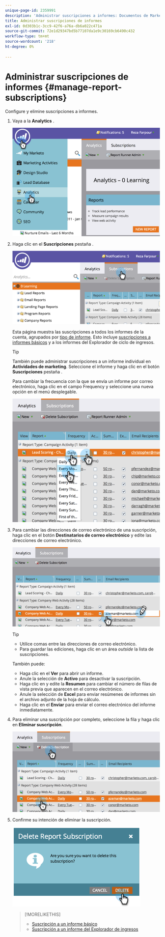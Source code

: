 ```yaml
---
unique-page-id: 2359991
description: 'Administrar suscripciones a informes: Documentos de Marketo: Documentación del producto'
title: Administrar suscripciones de informes
exl-id: 0d303b1c-3cc9-42f6-a76a-db6a022c471a
source-git-commit: 72e1d29347bd5b77107da1e9c30169cb6490c432
workflow-type: tm+mt
source-wordcount: '218'
ht-degree: 0%

---
```


# Administrar suscripciones de informes {#manage-report-subscriptions}

Configure y elimine suscripciones a informes.

1. Vaya a la **Analytics** .

   ![](assets/image2014-9-16-10-3a35-3a25.png)

1. Haga clic en el **Suscripciones** pestaña .

   ![](assets/image2014-9-16-10-3a35-3a32.png)

   Esta página muestra las suscripciones a todos los informes de la cuenta, agrupados por [tipo de informe](/help/marketo/product-docs/reporting/basic-reporting/report-types/report-type-overview.md). Esto incluye [suscripciones a informes básicos](/help/marketo/product-docs/reporting/basic-reporting/report-subscriptions/subscribe-to-a-basic-report.md) y a los informes del Explorador de ciclo de ingresos.

   >[!TIP]
   >
   >También puede administrar suscripciones a un informe individual en **Actividades de marketing**. Seleccione el informe y haga clic en el botón **Suscripciones** pestaña .

   Para cambiar la frecuencia con la que se envía un informe por correo electrónico, haga clic en el campo Frequency y seleccione una nueva opción en el menú desplegable.

   ![](assets/image2014-9-16-10-3a36-3a4.png)

1. Para cambiar las direcciones de correo electrónico de una suscripción, haga clic en el botón **Destinatarios de correo electrónico** y edite las direcciones de correo electrónico.

   ![](assets/image2014-9-16-10-3a36-3a11.png)

   >[!TIP]
   >
   >* Utilice comas entre las direcciones de correo electrónico.
   >* Para guardar las ediciones, haga clic en un área _outside_ la lista de suscripciones.


   También puede:

   * Haga clic en el **Ver** para abrir un informe.
   * Anule la selección de **Activo** para desactivar la suscripción.
   * Haga clic en y edite la **Resumen** para cambiar el número de filas de vista previa que aparecen en el correo electrónico.
   * Anule la selección de **Excel** para enviar resúmenes de informes sin el archivo adjunto de la hoja de cálculo.
   * Haga clic en el **Enviar** para enviar el correo electrónico del informe inmediatamente.

1. Para eliminar una suscripción por completo, seleccione la fila y haga clic en **Eliminar suscripción**.

   ![](assets/image2014-9-16-10-3a36-3a38.png)

1. Confirme su intención de eliminar la suscripción.

   ![](assets/image2014-9-16-10-3a36-3a43.png)

   >[!MORELIKETHIS]
   >
   >* [Suscripción a un informe básico](/help/marketo/product-docs/reporting/basic-reporting/report-subscriptions/subscribe-to-a-basic-report.md)
   >* [Suscripción a un informe del Explorador de ingresos](/help/marketo/product-docs/reporting/revenue-cycle-analytics/revenue-explorer/subscribe-to-a-revenue-explorer-report.md)

